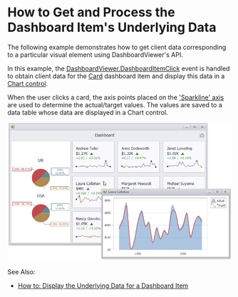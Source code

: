 # How to Get and Process the Dashboard Item's Underlying Data


The following example demonstrates how to get client data corresponding to a particular visual element using DashboardViewer's API.

In this example, the [DashboardViewer.DashboardItemClick](http://docs.devexpress.com/Dashboard/DevExpress.DashboardWin.DashboardViewer.DashboardItemClick) event is handled to obtain client data for the [Card](http://docs.devexpress.com/Dashboard/15263) dashboard item and display this data in a [Chart control](http://docs.devexpress.com/WindowsForms/8117). 

When the user clicks a card, the axis points placed on the ['Sparkline' axis](https://docs.devexpress.com/Dashboard/DevExpress.DashboardCommon.DashboardDataAxisNames._members)  are used to determine the actual/target values. The values are saved to a data table whose data are displayed in a Chart control.

![](/images/winforms-dashboard-obtain-client-data-click.png)

See Also:

* [How to: Display the Underlying Data for a Dashboard Item](https://github.com/DevExpress-Examples/winviewer-how-to-obtain-a-dashboard-items-underlying-data-for-a-clicked-visual-element-t129135)




